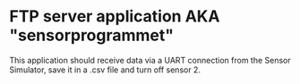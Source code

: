# FTP server application AKA "sensorprogrammet"

This application should receive data via a UART connection from the Sensor Simulator, save it in a .csv file and turn off sensor 2.
